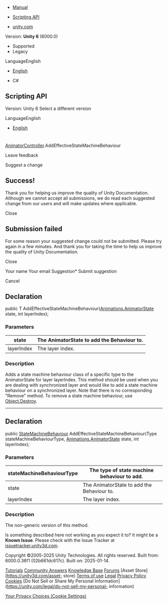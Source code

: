 [ ]()

  * [Manual](../Manual/index.html)
  * [Scripting API](../ScriptReference/index.html)

  * [unity.com](https://unity.com/)

Version: **Unity 6** (6000.0)

  * Supported
  * Legacy

LanguageEnglish

  * [English]()

  * C#

[ ](https://docs.unity3d.com)

## Scripting API

Version: Unity 6 Select a different version

LanguageEnglish

  * [English]()

#
[AnimatorController](Animations.AnimatorController.html).AddEffectiveStateMachineBehaviour

Leave feedback

Suggest a change

## Success!

Thank you for helping us improve the quality of Unity Documentation. Although
we cannot accept all submissions, we do read each suggested change from our
users and will make updates where applicable.

Close

## Submission failed

For some reason your suggested change could not be submitted. Please <a>try
again</a> in a few minutes. And thank you for taking the time to help us
improve the quality of Unity Documentation.

Close

Your name Your email Suggestion* Submit suggestion

Cancel

[ ]()

## Declaration

public T
AddEffectiveStateMachineBehaviour([Animations.AnimatorState](Animations.AnimatorState.html)
state, int layerIndex);

### Parameters

state | The AnimatorState to add the Behaviour to.  
---|---  
layerIndex | The layer index.  
  
### Description

Adds a state machine behaviour class of a specific type to the AnimatorState
for layer layerIndex. This method should be used when you are dealing with
synchronized layer and would like to add a state machine behaviour on a
synchronized layer. Note that there is no corresponding "Remove" method. To
remove a state machine behaviour, use [Object.Destroy](Object.Destroy.html).

* * *

## Declaration

public [StateMachineBehaviour](StateMachineBehaviour.html)
AddEffectiveStateMachineBehaviour(Type stateMachineBehaviourType,
[Animations.AnimatorState](Animations.AnimatorState.html) state, int
layerIndex);

### Parameters

stateMachineBehaviourType | The type of state machine behaviour to add.  
---|---  
state | The AnimatorState to add the Behaviour to.  
layerIndex | The layer index.  
  
### Description

The non-generic version of this method.

Is something described here not working as you expect it to? It might be a
**Known Issue**. Please check with the Issue Tracker at
[issuetracker.unity3d.com](https://issuetracker.unity3d.com).

Copyright ©2005-2025 Unity Technologies. All rights reserved. Built from:
6000.0.36f1 (02b661dc617c). Built on: 2025-01-14.

[Tutorials](https://unity3d.com/learn) [Community
Answers](https://answers.unity3d.com) [Knowledge
Base](https://support.unity3d.com/hc/en-us)
[Forums](https://forum.unity3d.com) [Asset Store](https://unity3d.com/asset-
store) [Terms of use](https://docs.unity3d.com/Manual/TermsOfUse.html)
[Legal](https://unity.com/legal) [Privacy
Policy](https://unity.com/legal/privacy-policy)
[Cookies](https://unity.com/legal/cookie-policy) [Do Not Sell or Share My
Personal Information](https://unity.com/legal/do-not-sell-my-personal-
information)

[Your Privacy Choices (Cookie Settings)](javascript:void\(0\);)

